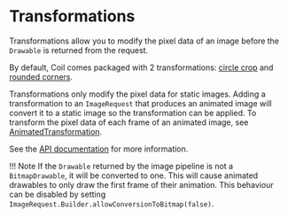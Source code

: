 # Transformations

Transformations allow you to modify the pixel data of an image before the `Drawable` is returned from the request.

By default, Coil comes packaged with 2 transformations: [circle crop](../api/coil-base/coil.transform/-circle-crop-transformation/) and [rounded corners](../api/coil-base/coil.transform/-rounded-corners-transformation/).

Transformations only modify the pixel data for static images. Adding a transformation to an `ImageRequest` that produces an animated image will convert it to a static image so the transformation can be applied. To transform the pixel data of each frame of an animated image, see [AnimatedTransformation](../api/coil-gif/coil.transform/-animated-transformation/).

See the [API documentation](../api/coil-base/coil.transform/-transformation/) for more information.

!!! Note
    If the `Drawable` returned by the image pipeline is not a `BitmapDrawable`, it will be converted to one. This will cause animated drawables to only draw the first frame of their animation. This behaviour can be disabled by setting `ImageRequest.Builder.allowConversionToBitmap(false)`.
